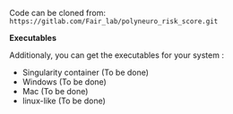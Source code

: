 Code can be cloned from: `https://gitlab.com/Fair_lab/polyneuro_risk_score.git`

**Executables**

Additionaly, you can get the executables for your system :

- Singularity container (To be done)
- Windows (To be done)
- Mac (To be done)
- linux-like (To be done)

